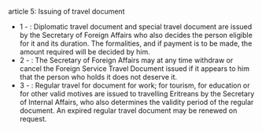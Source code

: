 article 5: Issuing of travel document

<ul>
			<li>1 - : Diplomatic travel document and special travel document are issued by the Secretary of Foreign Affairs who also decides the person eligible for it and its duration. The formalities, and if payment is to be made, the amount required will be decided by him.<ul>
			</ul></li>			<li>2 - : The Secretary of Foreign Affairs may at any time withdraw or cancel the Foreign Service Travel Document issued if it appears to him that the person who holds it does not deserve it.<ul>
			</ul></li>			<li>3 - : Regular travel for document for work; for tourism, for education or for other valid motives are issued to travelling Eritreans by the Secretary of Internal Affairs, who also determines the validity period of the regular document. An expired regular travel document may be renewed on request.<ul>
			</ul></li></ul>
